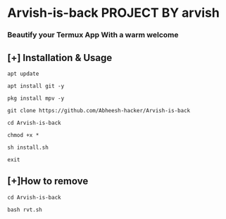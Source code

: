 # Arvish-is-back PROJECT BY arvish 
### Beautify your Termux App With a warm welcome

## [+] Installation & Usage
```
apt update

apt install git -y

pkg install mpv -y

git clone https://github.com/Abheesh-hacker/Arvish-is-back

cd Arvish-is-back

chmod +x *

sh install.sh

exit
```

## [+]How to remove 
```
cd Arvish-is-back

bash rvt.sh
```
<p align="center">

